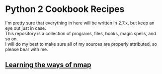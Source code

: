 # Python 2 Cookbook Recipes  

I'm pretty sure that everything in here will be written in 2.7.x, but keep an eye out just in case.  
This repository is a collection of programs, files, books, magic spells, and so on.  
I will do my best to make sure all of my sources are properly attributed, so please bear with me.

## [Learning the ways of nmap](https://www.networkcomputing.com/networking/nmap-tutorial-common-commands/520799832/page/0/1)
